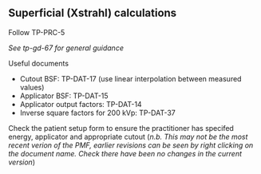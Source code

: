 ## Superficial (Xstrahl) calculations
Follow TP-PRC-5

_See tp-gd-67 for general guidance_

Useful documents

- Cutout BSF: TP-DAT-17 (use linear interpolation between measured values)
- Applicator BSF: TP-DAT-15
- Applicator output factors: TP-DAT-14
- Inverse square factors for 200 kVp: TP-DAT-37

Check the patient setup form to ensure the practitioner has specifed energy, applicator and appropriate cutout (_n.b. This may not be the most recent verion of the PMF, earlier revisions can be seen by right clicking on the document name. Check there have been no changes in the current version_)
